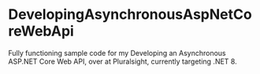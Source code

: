 # DevelopingAsynchronousAspNetCoreWebApi
Fully functioning sample code for my Developing an Asynchronous ASP.NET Core Web API, over at Pluralsight, currently targeting .NET 8.

